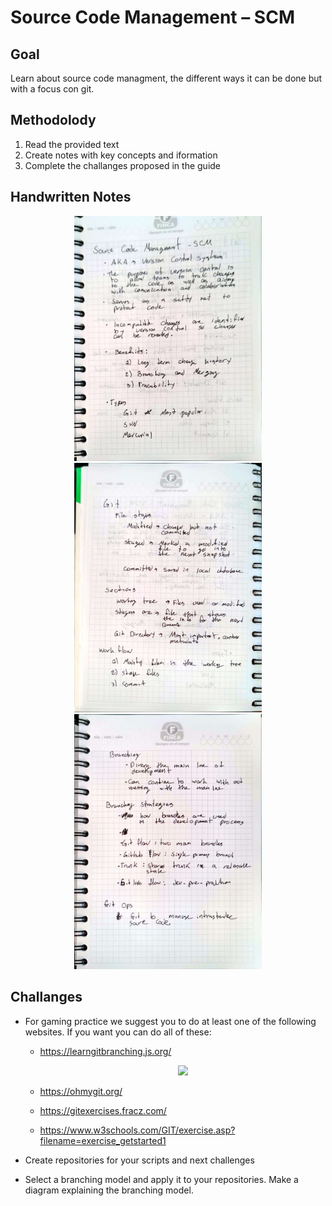 # Source Code Management – SCM

## Goal 
Learn about source code managment, the different ways it can be done but with a focus con git. 

## Methodolody 
1) Read the provided text
2) Create notes with key concepts and iformation
3) Complete the challanges proposed in the guide

## Handwritten Notes

<p align="center">
    <img style = "width:300px" src="imgs/hw_notes/hw_notes_1.jpg">
    <img style = "width:300px" src="imgs/hw_notes/hw_notes_2.jpg">
    <img style = "width:300px" src="imgs/hw_notes/hw_notes_3.jpg">
</p>

## Challanges 
* For gaming practice we suggest you to do at least one of the following websites. If you want you can do all of these:

  - https://learngitbranching.js.org/

    <p align="center">
    <img style = "width:500px" src="/imgs/challanges/ch_01.png">
    </p>

  - https://ohmygit.org/
  - https://gitexercises.fracz.com/
  - https://www.w3schools.com/GIT/exercise.asp?filename=exercise_getstarted1

* Create repositories for your scripts and next challenges

* Select a branching model and apply it to your repositories. Make a diagram explaining the branching model.

